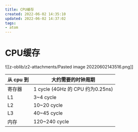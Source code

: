 ```yaml
---
title: CPU缓存
created: 2022-06-02 14:35:10
updated: 2022-06-02 14:37:02
tags: 
- atom
---
```

# CPU缓存

![[z-oblib/z2-attachments/Pasted image 20220602143516.png]]

| 从 cpu 到 | 大约需要的时钟周期                 |
|------------|-----------------------|
| 寄存器 | 1 cycle (4GHz 的 CPU 约为0.25ns) |
| L1| 3~4 cycle                      |
| L2| 10~20 cycle                    |
| L3| 40~45 cycle                    |
| 内存| 120~240 cycle                  |
